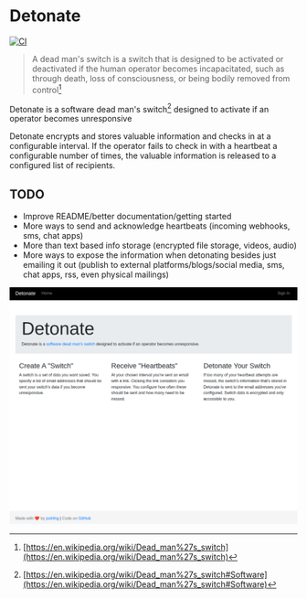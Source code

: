 # Detonate

[![CI](https://github.com/joshfng/detonate/actions/workflows/ci.yml/badge.svg)](https://github.com/joshfng/detonate/actions/workflows/ci.yml)

> A dead man's switch is a switch that is designed to be activated or deactivated if the human operator becomes incapacitated, such as through death, loss of consciousness, or being bodily removed from control[^1]

Detonate is a software dead man's switch[^2] designed to activate if an operator becomes unresponsive

Detonate encrypts and stores valuable information and checks in at a configurable interval. If the operator fails to check in with a heartbeat a configurable number of times, the valuable information is released to a configured list of recipients.

## TODO

- Improve README/better documentation/getting started
- More ways to send and acknowledge heartbeats (incoming webhooks, sms, chat apps)
- More than text based info storage (encrypted file storage, videos, audio)
- More ways to expose the information when detonating besides just emailing it out (publish to external platforms/blogs/social media, sms, chat apps, rss, even physical mailings)

[^1]: [https://en.wikipedia.org/wiki/Dead_man%27s_switch](https://en.wikipedia.org/wiki/Dead_man%27s_switch)

[^2]: [https://en.wikipedia.org/wiki/Dead_man%27s_switch#Software](https://en.wikipedia.org/wiki/Dead_man%27s_switch#Software)

![homepage](img/home2.png)
